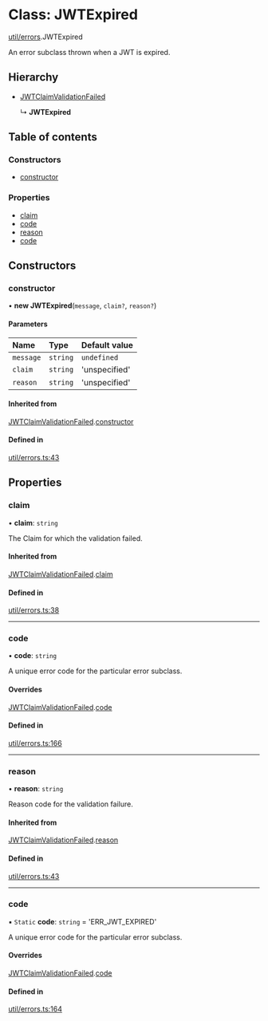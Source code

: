 # Class: JWTExpired

[util/errors](../modules/util_errors.md).JWTExpired

An error subclass thrown when a JWT is expired.

## Hierarchy

- [JWTClaimValidationFailed](util_errors.jwtclaimvalidationfailed.md)

  ↳ **JWTExpired**

## Table of contents

### Constructors

- [constructor](util_errors.jwtexpired.md#constructor)

### Properties

- [claim](util_errors.jwtexpired.md#claim)
- [code](util_errors.jwtexpired.md#code)
- [reason](util_errors.jwtexpired.md#reason)
- [code](util_errors.jwtexpired.md#code)

## Constructors

### constructor

• **new JWTExpired**(`message`, `claim?`, `reason?`)

#### Parameters

| Name | Type | Default value |
| :------ | :------ | :------ |
| `message` | `string` | `undefined` |
| `claim` | `string` | 'unspecified' |
| `reason` | `string` | 'unspecified' |

#### Inherited from

[JWTClaimValidationFailed](util_errors.jwtclaimvalidationfailed.md).[constructor](util_errors.jwtclaimvalidationfailed.md#constructor)

#### Defined in

[util/errors.ts:43](https://github.com/panva/jose/blob/v3.13.0/src/util/errors.ts#L43)

## Properties

### claim

• **claim**: `string`

The Claim for which the validation failed.

#### Inherited from

[JWTClaimValidationFailed](util_errors.jwtclaimvalidationfailed.md).[claim](util_errors.jwtclaimvalidationfailed.md#claim)

#### Defined in

[util/errors.ts:38](https://github.com/panva/jose/blob/v3.13.0/src/util/errors.ts#L38)

___

### code

• **code**: `string`

A unique error code for the particular error subclass.

#### Overrides

[JWTClaimValidationFailed](util_errors.jwtclaimvalidationfailed.md).[code](util_errors.jwtclaimvalidationfailed.md#code)

#### Defined in

[util/errors.ts:166](https://github.com/panva/jose/blob/v3.13.0/src/util/errors.ts#L166)

___

### reason

• **reason**: `string`

Reason code for the validation failure.

#### Inherited from

[JWTClaimValidationFailed](util_errors.jwtclaimvalidationfailed.md).[reason](util_errors.jwtclaimvalidationfailed.md#reason)

#### Defined in

[util/errors.ts:43](https://github.com/panva/jose/blob/v3.13.0/src/util/errors.ts#L43)

___

### code

▪ `Static` **code**: `string` = 'ERR\_JWT\_EXPIRED'

A unique error code for the particular error subclass.

#### Overrides

[JWTClaimValidationFailed](util_errors.jwtclaimvalidationfailed.md).[code](util_errors.jwtclaimvalidationfailed.md#code)

#### Defined in

[util/errors.ts:164](https://github.com/panva/jose/blob/v3.13.0/src/util/errors.ts#L164)
